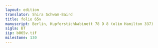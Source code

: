```yaml
---
layout: edition
translator: Shira Schwam-Baird
title: folio 65v
manuscript: Berlin, Kupferstichkabinett 78 D 8 (olim Hamilton 337)
sigla: BT
iip: b065v.tif
milestone: 130
---
```

